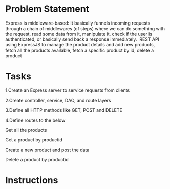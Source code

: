 
# Problem Statement

Express is middleware-based: It basically funnels incoming requests through a chain of middlewares (of steps) where we can do something with the request, read some data from it, manipulate it, check if the user is authenticated, or basically send back a response immediately. ​
REST API using ExpressJS to manage the product details and add new products, fetch all the products available, fetch a specific product by id, delete a product

# Tasks

1.Create an Express server to service requests from clients​

2.Create controller, service, DAO, and route layers​

3.Define all HTTP methods like GET, POST and DELETE​

4.Define routes to the below​

 Get all the products​

 Get a product by productid​

 Create a new product and post the data​

 Delete a product by productid

# Instructions

